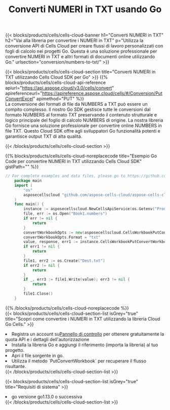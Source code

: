 ﻿---
title:  Converti NUMERI in TXT usando Go
description:  Utilizzando Aspose.Cells Cloud SDK for Go per convertire un file in formato NUMERI in un file in formato TXT.
kwords: Excel, Convert NUMBERS to TXT, REST, Go
howto: How to convert NUMBERS to TXT using Aspose.Cells Cloud Go library.
---
{{< blocks/products/cells/cells-cloud-banner h1="Converti NUMERI in TXT" h2="Vai alla libreria per convertire i NUMERI in TXT" p="Utilizza la conversione API di Cells Cloud per creare flussi di lavoro personalizzati con fogli di calcolo nei progetti Go. Questa è una soluzione professionale per convertire NUMERI in TXT e altri formati di documenti online utilizzando Go." urlsection="conversion/numbers-to-txt/" >}}

{{< blocks/products/cells/cells-cloud-section title="Converti NUMERI in TXT utilizzando Cells Cloud SDK per Go" >}}
{{% blocks/products/cells/cells-cloud-api-reference apiurl="https://api.aspose.cloud/v3.0/cells/convert" apireferenceurl="https://apireference.aspose.cloud/cells/#/Conversion/PutConvertExcel" apimethod="PUT" %}}
<br/>
La conversione dei formati di file da NUMBERS a TXT può essere un compito complesso. Il nostro Go SDK gestisce tutte le conversioni dal formato NUMBERS al formato TXT preservando il contenuto strutturale e logico principale del foglio di calcolo NUMBERS di origine. La nostra libreria Go fornisce una soluzione professionale per convertire online NUMBERS in file TXT. Questo Cloud SDK offre agli sviluppatori Go funzionalità potenti e garantisce output TXT di alta qualità.

{{< /blocks/products/cells/cells-cloud-section >}}

{{% blocks/products/cells/cells-cloud-noreplacecode title="Esempio Go Code per convertire NUMERI in TXT utilizzando Cells Cloud SDK" gistPath="" %}}
 
```go
// For complete examples and data files, please go to https://github.com/aspose-cells-cloud/aspose-cells-cloud-go/
    package main
    import (
	    "os"
	    asposecellscloud "github.com/aspose-cells-cloud/aspose-cells-cloud-go/v22"
    )
    func main() {
	    instance := asposecellscloud.NewCellsApiService(os.Getenv("ProductClientId"), os.Getenv("ProductClientSecret"))
	    file, err := os.Open("Book1.numbers")
	    if err != nil {
		    return
	    }
	    convertWorkbookOpts := new(asposecellscloud.CellsWorkbookPutConvertWorkbookOpts)
	    convertWorkbookOpts.Format = "txt"
	    value, response, err1 := instance.CellsWorkbookPutConvertWorkbook(file, convertWorkbookOpts)
	    if err1 != nil {
		    return
	    }
	    file1, err2 := os.Create("Dest.txt")
	    if err2 != nil {
		    return
	    }
	    if _, err3 := file1.Write(value); err3 != nil {
		    return
	    }
	    file1.Close()
    }
```
 
{{% /blocks/products/cells/cells-cloud-noreplacecode %}}
<br/>
{{< blocks/products/cells/cells-cloud-section-list isGrey="true" title="Scopri come convertire i NUMERI in TXT utilizzando la libreria Cloud Go Cells." >}}
<li> Registra un account su<a href="https://dashboard.aspose.cloud/">Pannello di controllo</a> per ottenere gratuitamente la quota API e i dettagli dell'autorizzazione</li>
<li>Installa la libreria Go e aggiungi il riferimento (importa la libreria) al tuo progetto.</li>
<li>Apri il file sorgente in go.</li>
<li>Utilizza il metodo `PutConvertWorkbook` per recuperare il flusso risultante.</li>
{{< /blocks/products/cells/cells-cloud-section-list >}}

{{< blocks/products/cells/cells-cloud-section-list isGrey="true" title="Requisiti di sistema" >}}
<li>go versione go1.13.0 o successiva</li>
{{< /blocks/products/cells/cells-cloud-section-list >}}
